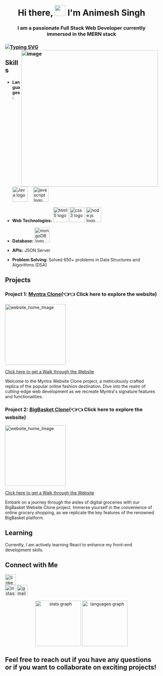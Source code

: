 <h1 align="center">Hi there, <img src="https://media.giphy.com/media/hvRJCLFzcasrR4ia7z/giphy.gif" width="35"> I'm Animesh Singh</h1>

<h3 align="center">I am a passionate Full Stack Web Developer currently immersed in the MERN stack <h3/>
<a href="https://git.io/typing-svg"><img src="https://readme-typing-svg.demolab.com?font=Fira+Code&pause=1000&color=black&random=false&width=435&lines=Full-Stack+web+Developer" alt="Typing SVG" /></a>
  

<img width="450px" align="right" src="https://cdn.dribbble.com/users/730703/screenshots/6581243/avento.gif" alt="image">

## Skills

- **Languages:** 
<img src="https://cdn.jsdelivr.net/gh/devicons/devicon/icons/java/java-original.svg" height="50" alt="Java logo"  /><img width="15" />   <img src="https://cdn.jsdelivr.net/gh/devicons/devicon/icons/javascript/javascript-original.svg" height="50" alt="javascript logo"  />

- **Web Technologies:** <img src="https://cdn.jsdelivr.net/gh/devicons/devicon/icons/html5/html5-original.svg" height="50" alt="html5 logo"  />  <img src="https://cdn.jsdelivr.net/gh/devicons/devicon/icons/css3/css3-original.svg" height="50" alt="css3 logo"  />  <img src="https://upload.wikimedia.org/wikipedia/commons/thumb/d/d9/Node.js_logo.svg/1200px-Node.js_logo.svg.png" height="50" alt="node.js logo"  />

- **Database:** <img src="https://1000logos.net/wp-content/uploads/2020/08/MongoDB-Emblem.jpg" height="50" alt="mongoDB logo"  />

- **APIs:** JSON Server
- **Problem Solving:** Solved 650+ problems in Data Structures and Algorithms (DSA)

## Projects

### Project 1: [Myntra Clone](https://calm-malasada-c0860b.netlify.app)(👈👈 Click here to explore the website)
<img src="https://images2.imgbox.com/c0/b8/9A3OPB3n_o.jpg" height="200" alt="website_home_Image"  />

[Click here to get a Walk through the Website](https://youtu.be/b2xNnRaI3_M)

Welcome to the Myntra Website Clone project, a meticulously crafted replica of the popular online fashion destination. Dive into the realm of cutting-edge web development as we recreate Myntra's signature features and functionalities. 

### Project 2: [BigBasket Clone](https://starlit-quokka-c12c53.netlify.app/)(👈👈 Click here to explore the website)
<img src="https://encrypted-tbn0.gstatic.com/images?q=tbn:ANd9GcQr7bqdtGSq_8EGH-aRbDMB6zQPGwJtwxe9IA&usqp=CAU" height="200" alt="website_home_Image"  />

[Click here to get a Walk through the Website](https://youtu.be/b2xNnRaI3_M)

Embark on a journey through the aisles of digital groceries with our BigBasket Website Clone project. Immerse yourself in the convenience of online grocery shopping, as we replicate the key features of the renowned BigBasket platform.

<!-- Add more projects as needed -->

## Learning

Currently, I am actively learning React to enhance my front-end development skills.

## Connect with Me
[<img src="https://img.shields.io/static/v1?message=LinkedIn&logo=linkedin&label=&color=0077B5&logoColor=white&labelColor=&style=for-the-badge" height="35" alt="linkedin logo"  />](https://www.linkedin.com/in/animesh-singh-0bb22418b/)  
[<img src="https://img.shields.io/static/v1?message=Instagram&logo=instagram&label=&color=E4405F&logoColor=white&labelColor=&style=for-the-badge" height="35" alt="instagram logo"  />](https://www.instagram.com/animeshsingrol/)
[<img src="https://img.shields.io/static/v1?message=Gmail&logo=gmail&label=&color=D14836&logoColor=white&labelColor=&style=for-the-badge" height="35" alt="gmail logo"  />](https://mail.google.com/mail/animeshsingrol@gmail.com)


<div align="center">
  <img src="https://github-readme-stats.vercel.app/api?username=Animesh-2&hide_title=false&hide_rank=false&show_icons=true&include_all_commits=true&count_private=true&disable_animations=false&theme=dracula&locale=en&hide_border=false&order=1" height="150" alt="stats graph"  />
  <img src="https://github-readme-stats.vercel.app/api/top-langs?username=Animesh-2&locale=en&hide_title=false&layout=compact&card_width=320&langs_count=5&theme=dracula&hide_border=false&order=2" height="150" alt="languages graph"  />
</div>


## Feel free to reach out if you have any questions or if you want to collaborate on exciting projects!
